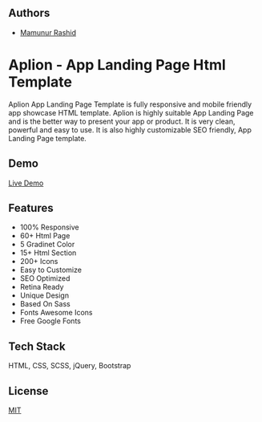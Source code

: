 
## Authors

- [Mamunur Rashid](https://mamunverse.com/)


# Aplion - App Landing Page Html Template

Aplion App Landing Page Template is fully responsive and mobile friendly app showcase HTML template. 
Aplion is highly suitable App Landing Page and is the better way to present your app or product. 
It is very clean, powerful and easy to use. It is also highly customizable SEO friendly, App Landing Page template. 

## Demo
[Live Demo](https://mamunverse.github.io/Applion-App-Landing-Page-Html-Template/)



## Features

- 100% Responsive
- 60+ Html Page
- 5 Gradinet Color
- 15+ Html Section
- 200+ Icons
- Easy to Customize
- SEO Optimized
- Retina Ready
- Unique Design
- Based On Sass
- Fonts Awesome Icons
- Free Google Fonts

## Tech Stack
HTML, CSS, SCSS, jQuery, Bootstrap


## License

[MIT](https://choosealicense.com/licenses/mit/)

